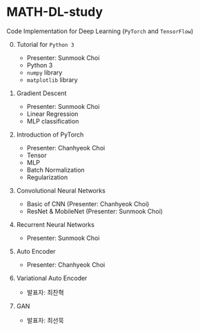 # MATH-DL-study

Code Implementation for Deep Learning (```PyTorch``` and ```TensorFlow```)

0. Tutorial for ```Python 3```
    - Presenter: Sunmook Choi
    - Python 3
    - ```numpy``` library
    - ```matplotlib``` library
    
1. Gradient Descent
    - Presenter: Sunmook Choi
    - Linear Regression
    - MLP classification
    
2. Introduction of PyTorch
    - Presenter: Chanhyeok Choi
    - Tensor
    - MLP
    - Batch Normalization
    - Regularization
    
3. Convolutional Neural Networks
    - Basic of CNN (Presenter: Chanhyeok Choi)
    - ResNet & MobileNet (Presenter: Sunmook Choi)
    
4. Recurrent Neural Networks
    - Presenter: Sunmook Choi
    
5. Auto Encoder
    - Presenter: Chanhyeok Choi
    
6. Variational Auto Encoder
    - 발표자: 최찬혁
    
7. GAN 
    - 발표자: 최선묵
